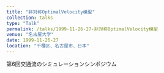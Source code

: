 ```yaml
---
title: "非対称OptimalVelocity模型"
collection: talks
type: "Talk"
permalink: /talks/1999-11-26-27-非対称OptimalVelocity模型
venue: "名古屋大学"
date: 1999-11-26-27
location: "千種区、名古屋市、日本"
---
```


第6回交通流のシミュレーションシンポジウム
